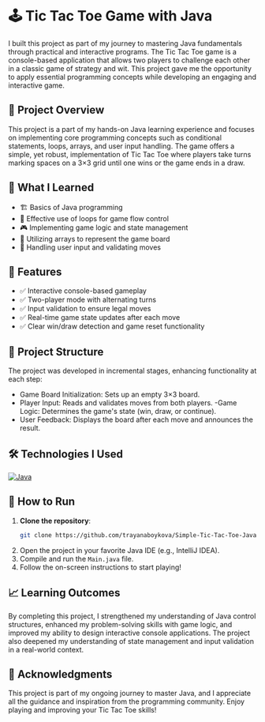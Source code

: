 # 🕹️ Tic Tac Toe Game with Java

I built this project as part of my journey to mastering Java fundamentals through practical and interactive programs. The Tic Tac Toe game is a console-based application that allows two players to challenge each other in a classic game of strategy and wit. This project gave me the opportunity to apply essential programming concepts while developing an engaging and interactive game.

## 🚀 Project Overview  
This project is a part of my hands-on Java learning experience and focuses on implementing core programming concepts such as conditional statements, loops, arrays, and user input handling. The game offers a simple, yet robust, implementation of Tic Tac Toe where players take turns marking spaces on a 3×3 grid until one wins or the game ends in a draw.

## 🎯 What I Learned  
- 🏗️ Basics of Java programming  
- 🔄 Effective use of loops for game flow control 
- 🎮 Implementing game logic and state management
- 🔢 Utilizing arrays to represent the game board
- 💬 Handling user input and validating moves

## 🔧 Features  
- ✅ Interactive console-based gameplay
- ✅ Two-player mode with alternating turns
- ✅ Input validation to ensure legal moves
- ✅ Real-time game state updates after each move
- ✅ Clear win/draw detection and game reset functionality

## 📂 Project Structure  
The project was developed in incremental stages, enhancing functionality at each step:

- Game Board Initialization: Sets up an empty 3×3 board.
- Player Input: Reads and validates moves from both players.
-Game Logic: Determines the game's state (win, draw, or continue).
- User Feedback: Displays the board after each move and announces the result.

## 🛠️ Technologies I Used  
[![Java](https://skillicons.dev/icons?i=java&theme=light)](https://www.java.com/)  

## 🤔 How to Run  
1. **Clone the repository**:  
   ```bash
   git clone https://github.com/trayanaboykova/Simple-Tic-Tac-Toe-Java.git
2. Open the project in your favorite Java IDE (e.g., IntelliJ IDEA).
3. Compile and run the `Main.java` file.
4. Follow the on-screen instructions to start playing!

## 📈 Learning Outcomes

By completing this project, I strengthened my understanding of Java control structures, enhanced my problem-solving skills with game logic, and improved my ability to design interactive console applications. The project also deepened my understanding of state management and input validation in a real-world context.

## 🌟 Acknowledgments

This project is part of my ongoing journey to master Java, and I appreciate all the guidance and inspiration from the programming community. Enjoy playing and improving your Tic Tac Toe skills!
